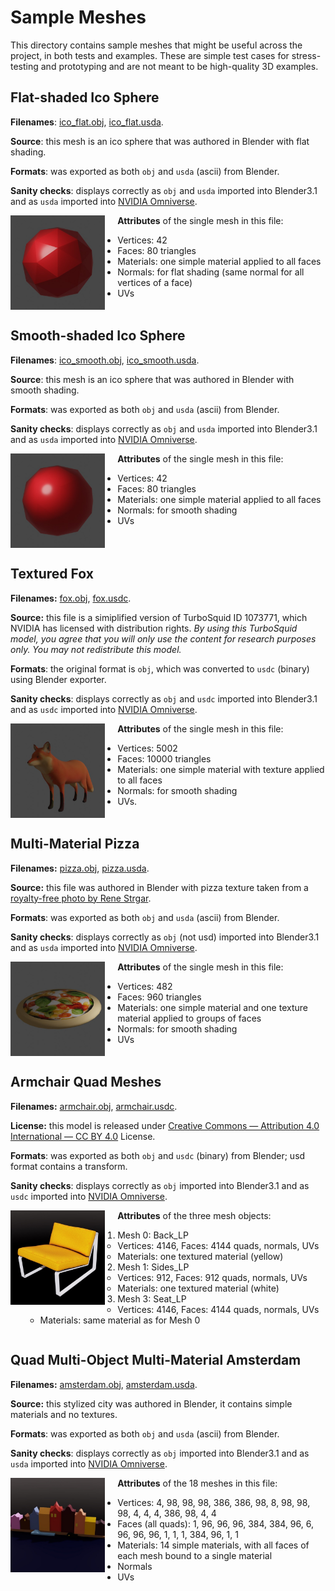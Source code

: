 # Sample Meshes

This directory contains sample meshes that might be useful across the project, in both
tests and examples. These are simple test cases for stress-testing and prototyping 
and are not meant to be high-quality 3D examples.

## Flat-shaded Ico Sphere

**Filenames**: [ico_flat.obj](ico_flat.obj), [ico_flat.usda](ico_flat.usda).

**Source**: this mesh is an ico sphere that was authored in Blender with flat shading.

**Formats**: was exported as both `obj` and `usda` (ascii) from Blender.

**Sanity checks**: displays correctly as `obj` and `usda` imported into Blender3.1 and as `usda` imported into [NVIDIA Omniverse](https://www.nvidia.com/en-us/omniverse/). 

<img width="30%" style="padding:0 20px 0 0; float: left" src="renders/ico_flat.jpg">

**Attributes** of the single mesh in this file:
* Vertices: 42
* Faces: 80 triangles
* Materials: one simple material applied to all faces
* Normals: for flat shading (same normal for all vertices of a face)
* UVs

<div style="clear:both"></div>

## Smooth-shaded Ico Sphere

**Filenames**: [ico_smooth.obj](ico_smooth.obj), [ico_smooth.usda](ico_smooth.usda). 

**Source**: this mesh is an ico sphere that was authored in Blender with smooth shading.

**Formats**: was exported as both `obj` and `usda` (ascii) from Blender.

**Sanity checks**: displays correctly as `obj` and `usda` imported into Blender3.1 and as `usda` imported into [NVIDIA Omniverse](https://www.nvidia.com/en-us/omniverse/). 

<img width="30%" style="padding:0 20px 0 0; float: left" src="renders/ico_smooth.jpg">

**Attributes** of the single mesh in this file:
* Vertices: 42
* Faces: 80 triangles
* Materials: one simple material applied to all faces
* Normals: for smooth shading
* UVs

<div style="clear:both"></div>

## Textured Fox

**Filenames:** [fox.obj](fox.obj), [fox.usdc](fox.usdc).

**Source:** this file is a simiplified version of TurboSquid ID 1073771, which NVIDIA has licensed with distribution rights. *By using this TurboSquid model, you agree that you will only use the content for research purposes only. You may not redistribute this model.*

**Formats**: the original format is `obj`, which was converted to `usdc` (binary) using Blender exporter.

**Sanity checks**: displays correctly as `obj` and `usdc` imported into Blender3.1 and as `usdc` imported into [NVIDIA Omniverse](https://www.nvidia.com/en-us/omniverse/). 

<img width="30%" style="padding:0 20px 0 0; float: left" src="renders/fox.jpg">

**Attributes** of the single mesh in this file:
* Vertices: 5002
* Faces: 10000 triangles
* Materials: one simple material with texture applied to all faces
* Normals: for smooth shading
* UVs.

<div style="clear:both"></div>

## Multi-Material Pizza

**Filenames:** [pizza.obj](pizza.obj), [pizza.usda](pizza.usda).

**Source:** this file was authored in Blender with pizza texture taken from a [royalty-free photo by Rene Strgar](https://www.pexels.com/photo/italian-style-pizza-13814644/).

**Formats**: was exported as both `obj` and `usda` (ascii) from Blender.

**Sanity checks**: displays correctly as `obj` (not usd) imported into Blender3.1 and as `usda` imported into [NVIDIA Omniverse](https://www.nvidia.com/en-us/omniverse/). 

<img width="30%" style="padding:0 20px 0 0; float: left" src="renders/pizza.jpg">

**Attributes** of the single mesh in this file:
* Vertices: 482
* Faces: 960 triangles
* Materials: one simple material and one texture material applied to groups of faces
* Normals: for smooth shading
* UVs

<div style="clear:both"></div>

## Armchair Quad Meshes

**Filenames:** [armchair.obj](armchair.obj), [armchair.usdc](armchair.usdc).

**License:** this model is released under [Creative Commons — Attribution 4.0 International — CC BY 4.0](https://creativecommons.org/licenses/by/4.0/) License. 

**Formats**: was exported as both `obj` and `usdc` (binary) from Blender; usd format contains a transform. 

**Sanity checks**: displays correctly as `obj` imported into Blender3.1 and as `usdc` imported into [NVIDIA Omniverse](https://www.nvidia.com/en-us/omniverse/). 

<img width="30%" style="padding:0 20px 0 0; float: left" src="renders/armchair.jpg">

**Attributes** of the three mesh objects:
1. Mesh 0: Back_LP
   * Vertices: 4146, Faces: 4144 quads, normals, UVs
   * Materials: one textured material (yellow)
2. Mesh 1: Sides_LP
    * Vertices: 912, Faces: 912 quads, normals, UVs
    * Materials: one textured material (white)
3. Mesh 3: Seat_LP
    * Vertices: 4146, Faces: 4144 quads, normals, UVs
    * Materials: same material as for Mesh 0

<div style="clear:both"></div>

## Quad Multi-Object Multi-Material Amsterdam

**Filenames:** [amsterdam.obj](amsterdam.obj), [amsterdam.usda](amsterdam.usda).

**Source:** this stylized city was authored in Blender, it contains simple materials and no textures.

**Formats**: was exported as both `obj` and `usda` (ascii) from Blender.

**Sanity checks**: displays correctly as `obj` imported into Blender3.1 and as `usda` imported into [NVIDIA Omniverse](https://www.nvidia.com/en-us/omniverse/). 

<img width="30%" style="padding:0 20px 0 0; float: left" src="renders/amsterdam.jpg">

**Attributes** of the 18 meshes in this file:
* Vertices: 4, 98, 98, 98, 386, 386, 98, 8, 98, 98, 98, 4, 4, 4, 386, 98, 4, 4
* Faces (all quads): 1, 96, 96, 96, 384, 384, 96, 6, 96, 96, 96, 1, 1, 1, 384, 96, 1, 1
* Materials: 14 simple materials, with all faces of each mesh bound to a single material
* Normals
* UVs

<div style="clear:both"></div>
